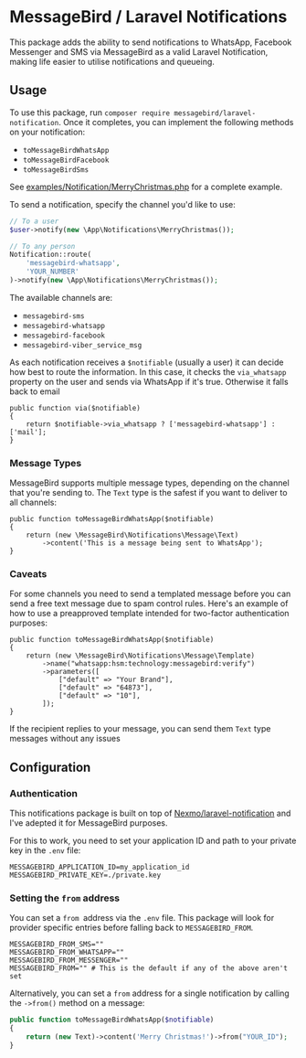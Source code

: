 # MessageBird / Laravel Notifications

This package adds the ability to send notifications to WhatsApp, Facebook Messenger and SMS via MessageBird as a valid Laravel Notification, making life easier to utilise notifications and queueing.

## Usage

To use this package, run `composer require messagebird/laravel-notification`. Once it completes, you can implement the following methods on your notification:

* `toMessageBirdWhatsApp`
* `toMessageBirdFacebook`
* `toMessageBirdSms`

See [examples/Notification/MerryChristmas.php](examples/Notification/MerryChristmas.php) for a complete example.

To send a notification, specify the channel you'd like to use:

```php
// To a user
$user->notify(new \App\Notifications\MerryChristmas());

// To any person
Notification::route(
    'messagebird-whatsapp',
    'YOUR_NUMBER'
)->notify(new \App\Notifications\MerryChristmas());
```

The available channels are:

* `messagebird-sms`
* `messagebird-whatsapp`
* `messagebird-facebook`
* `messagebird-viber_service_msg`

As each notification receives a `$notifiable` (usually a user) it can decide how best to route the information. In this case, it checks the `via_whatsapp` property on the user and sends via WhatsApp if it's true. Otherwise it falls back to email

```
public function via($notifiable)
{
    return $notifiable->via_whatsapp ? ['messagebird-whatsapp'] : ['mail'];
}
```

### Message Types

MessageBird supports multiple message types, depending on the channel that you're sending to. The `Text` type is the safest if you want to deliver to all channels:

```
public function toMessageBirdWhatsApp($notifiable)
{
    return (new \MessageBird\Notifications\Message\Text)
        ->content('This is a message being sent to WhatsApp');
}
```

### Caveats

For some channels you need to send a templated message before you can send a free text message due to spam control rules. Here's an example of how to use a preapproved template intended for two-factor authentication purposes:

```
public function toMessageBirdWhatsApp($notifiable)
{
    return (new \MessageBird\Notifications\Message\Template)
        ->name("whatsapp:hsm:technology:messagebird:verify")
        ->parameters([
            ["default" => "Your Brand"],
            ["default" => "64873"],
            ["default" => "10"],
        ]);
}
```

If the recipient replies to your message, you can send them `Text` type messages without any issues

## Configuration

### Authentication

This notifications package is built on top of [Nexmo/laravel-notification](https://github.com/Nexmo/laravel-notification) and I've adepted it for MessageBird purposes.

For this to work, you need to set your application ID and path to your private key in the `.env` file:

```
MESSAGEBIRD_APPLICATION_ID=my_application_id
MESSAGEBIRD_PRIVATE_KEY=./private.key
```

### Setting the `from` address

You can set a `from `address via the `.env` file. This package will look for provider specific entries before falling back to `MESSAGEBIRD_FROM`.

```
MESSAGEBIRD_FROM_SMS=""
MESSAGEBIRD_FROM_WHATSAPP=""
MESSAGEBIRD_FROM_MESSENGER=""
MESSAGEBIRD_FROM="" # This is the default if any of the above aren't set
```

Alternatively, you can set a `from` address for a single notification by calling the `->from()` method on a message:

```php
public function toMessageBirdWhatsApp($notifiable)
{
    return (new Text)->content('Merry Christmas!')->from("YOUR_ID");
}
```
